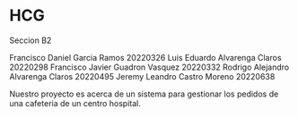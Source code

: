 # HCG
Seccion B2

Francisco Daniel Garcia Ramos 20220326
Luis Eduardo Alvarenga Claros 20220298
Francisco Javier Guadron Vasquez 20220332
Rodrigo Alejandro Alvarenga Claros 20220495
Jeremy Leandro Castro Moreno 20220638

Nuestro proyecto es acerca de un sistema para gestionar los pedidos de una cafeteria de un centro hospital. 
